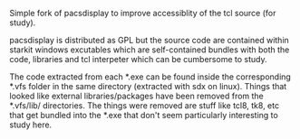 Simple fork of pacsdisplay to improve accessiblity of the tcl source (for study).

pacsdisplay is distributed as GPL but the source code are contained within starkit windows excutables which are self-contained bundles with both the code, libraries and tcl interpeter which can be cumbersome to study.

The code extracted from each *.exe can be found inside the corresponding *.vfs folder in the same directory (extracted with sdx on linux). Things that looked like external libraries/packages have been removed from the *.vfs/lib/ directories. The things were removed are stuff like tcl8, tk8, etc that get bundled into the *.exe that don't seem particularly interesting to study here.
